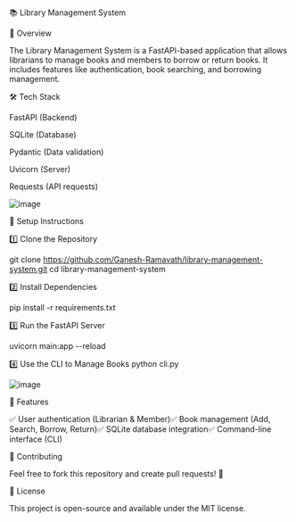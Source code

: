 📚 Library Management System

📌 Overview

The Library Management System is a FastAPI-based application that allows librarians to manage books and members to borrow or return books. It includes features like authentication, book searching, and borrowing management.

🛠 Tech Stack

FastAPI (Backend)

SQLite (Database)

Pydantic (Data validation)

Uvicorn (Server)

Requests (API requests)

![image](https://github.com/user-attachments/assets/53d4d074-2ecb-43c6-8eb4-cb501c5e341b)



🚀 Setup Instructions

1️⃣ Clone the Repository

git clone https://github.com/Ganesh-Ramavath/library-management-system.git
cd library-management-system

2️⃣ Install Dependencies

pip install -r requirements.txt

3️⃣ Run the FastAPI Server

uvicorn main:app --reload

4️⃣ Use the CLI to Manage Books
python cli.py



![image](https://github.com/user-attachments/assets/56341d1c-72b7-4e4c-83b1-f15272bc507c)

📝 Features

✅ User authentication (Librarian & Member)✅ Book management (Add, Search, Borrow, Return)✅ SQLite database integration✅ Command-line interface (CLI)

📢 Contributing

Feel free to fork this repository and create pull requests! 🚀

📄 License

This project is open-source and available under the MIT license.
